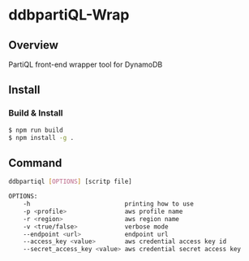 # ddbpartiQL-Wrap

## Overview

PartiQL front-end wrapper tool for DynamoDB

## Install

### Build & Install

```bash
$ npm run build
$ npm install -g .
```

## Command

```bash
ddbpartiql [OPTIONS] [scritp file]

OPTIONS:
    -h                          printing how to use 
    -p <profile>                aws profile name
    -r <region>                 aws region name
    -v <true/false>             verbose mode
    --endpoint <url>            endpoint url
    --access_key <value>        aws credential access key id
    --secret_access_key <value> aws credential secret access key
```

